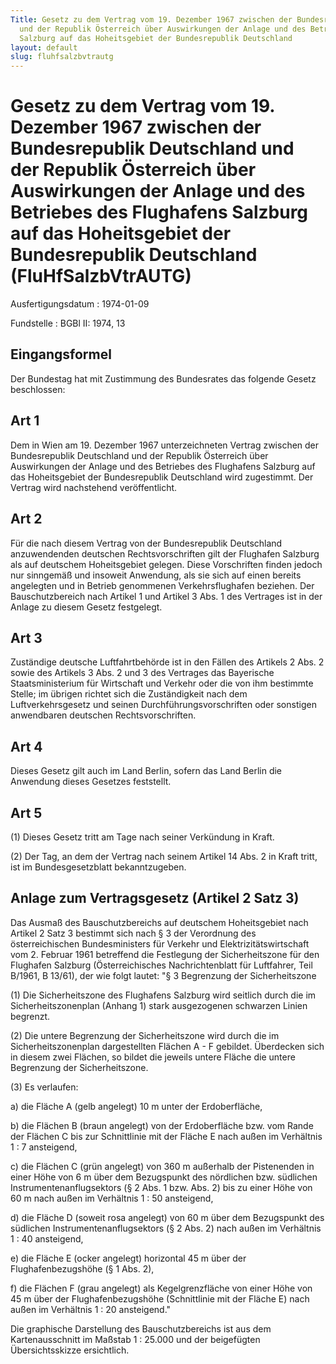 ```yaml
---
Title: Gesetz zu dem Vertrag vom 19. Dezember 1967 zwischen der Bundesrepublik Deutschland
  und der Republik Österreich über Auswirkungen der Anlage und des Betriebes des Flughafens
  Salzburg auf das Hoheitsgebiet der Bundesrepublik Deutschland
layout: default
slug: fluhfsalzbvtrautg
---
```


# Gesetz zu dem Vertrag vom 19. Dezember 1967 zwischen der Bundesrepublik Deutschland und der Republik Österreich über Auswirkungen der Anlage und des Betriebes des Flughafens Salzburg auf das Hoheitsgebiet der Bundesrepublik Deutschland (FluHfSalzbVtrAUTG)

Ausfertigungsdatum
:   1974-01-09

Fundstelle
:   BGBl II: 1974, 13



## Eingangsformel

Der Bundestag hat mit Zustimmung des Bundesrates das folgende Gesetz
beschlossen:


## Art 1

Dem in Wien am 19. Dezember 1967 unterzeichneten Vertrag zwischen der
Bundesrepublik Deutschland und der Republik Österreich über
Auswirkungen der Anlage und des Betriebes des Flughafens Salzburg auf
das Hoheitsgebiet der Bundesrepublik Deutschland wird zugestimmt. Der
Vertrag wird nachstehend veröffentlicht.


## Art 2

Für die nach diesem Vertrag von der Bundesrepublik Deutschland
anzuwendenden deutschen Rechtsvorschriften gilt der Flughafen Salzburg
als auf deutschem Hoheitsgebiet gelegen. Diese Vorschriften finden
jedoch nur sinngemäß und insoweit Anwendung, als sie sich auf einen
bereits angelegten und in Betrieb genommenen Verkehrsflughafen
beziehen. Der Bauschutzbereich nach Artikel 1 und Artikel 3 Abs. 1 des
Vertrages ist in der Anlage zu diesem Gesetz festgelegt.


## Art 3

Zuständige deutsche Luftfahrtbehörde ist in den Fällen des Artikels 2
Abs. 2 sowie des Artikels 3 Abs. 2 und 3 des Vertrages das Bayerische
Staatsministerium für Wirtschaft und Verkehr oder die von ihm
bestimmte Stelle; im übrigen richtet sich die Zuständigkeit nach dem
Luftverkehrsgesetz und seinen Durchführungsvorschriften oder sonstigen
anwendbaren deutschen Rechtsvorschriften.


## Art 4

Dieses Gesetz gilt auch im Land Berlin, sofern das Land Berlin die
Anwendung dieses Gesetzes feststellt.


## Art 5

(1) Dieses Gesetz tritt am Tage nach seiner Verkündung in Kraft.

(2) Der Tag, an dem der Vertrag nach seinem Artikel 14 Abs. 2 in Kraft
tritt, ist im Bundesgesetzblatt bekanntzugeben.


## Anlage zum Vertragsgesetz (Artikel 2 Satz 3)

Das Ausmaß des Bauschutzbereichs auf deutschem Hoheitsgebiet nach
Artikel 2 Satz 3 bestimmt sich nach § 3 der Verordnung des
österreichischen Bundesministers für Verkehr und
Elektrizitätswirtschaft vom 2. Februar 1961 betreffend die Festlegung
der Sicherheitszone für den Flughafen Salzburg (Österreichisches
Nachrichtenblatt für Luftfahrer, Teil B/1961, B 13/61), der wie folgt
lautet:
"§ 3
Begrenzung der Sicherheitszone

(1) Die Sicherheitszone des Flughafens Salzburg wird seitlich durch
die im Sicherheitszonenplan (Anhang 1) stark ausgezogenen schwarzen
Linien begrenzt.

(2) Die untere Begrenzung der Sicherheitszone wird durch die im
Sicherheitszonenplan dargestellten Flächen A - F gebildet. Überdecken
sich in diesem zwei Flächen, so bildet die jeweils untere Fläche die
untere Begrenzung der Sicherheitszone.

(3) Es verlaufen:

a)  die Fläche A (gelb angelegt) 10 m unter der Erdoberfläche,


b)  die Flächen B (braun angelegt) von der Erdoberfläche bzw. vom Rande
    der Flächen C bis zur Schnittlinie mit der Fläche E nach außen im
    Verhältnis 1 : 7 ansteigend,


c)  die Flächen C (grün angelegt) von 360 m außerhalb der Pistenenden in
    einer Höhe von 6 m über dem Bezugspunkt des nördlichen bzw. südlichen
    Instrumentenanflugsektors (§ 2 Abs. 1 bzw. Abs. 2) bis zu einer Höhe
    von 60 m nach außen im Verhältnis 1 : 50 ansteigend,


d)  die Fläche D (soweit rosa angelegt) von 60 m über dem Bezugspunkt des
    südlichen Instrumentenanflugsektors (§ 2 Abs. 2) nach außen im
    Verhältnis 1 : 40 ansteigend,


e)  die Fläche E (ocker angelegt) horizontal 45 m über der
    Flughafenbezugshöhe (§ 1 Abs. 2),


f)  die Flächen F (grau angelegt) als Kegelgrenzfläche von einer Höhe von
    45 m über der Flughafenbezugshöhe (Schnittlinie mit der Fläche E) nach
    außen im Verhältnis 1 : 20 ansteigend."



Die graphische Darstellung des Bauschutzbereichs ist aus dem
Kartenausschnitt im Maßstab 1 : 25.000 und der beigefügten
Übersichtsskizze ersichtlich.

